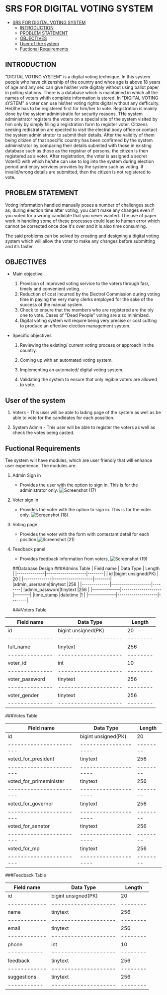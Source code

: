 # SRS FOR DIGITAL VOTING SYSTEM

- [SRS FOR DIGITAL VOTING SYSTEM](#srs-for-digital-voting-system)
  - [INTRODUCTION](#introduction)
  - [PROBLEM STATEMENT](#problem-statement)
  - [OBJECTIVES](#objectives)
  - [User of the system](#user-of-the-system)
  - [Fuctional Requirements](#fuctional-requirements)

## INTRODUCTION

"DIGITAL VOTING sYSTEM" is a digital voting technique. In this system people who have citizenship of the country and whos age is above 18 years of age and any sec can give his\her vote digitaly without using ballot paper in polling stations.
There is a database which is maintained in which all the names of voters whith complete information is stored.
In "DIGITAL VOTING sYSTEM" a voter can use his\her voting rights digital without any defficulty. He\She has to be registered first for him/her to vote. Registration is mainly done by the system administratio for security reasons. THe system administrator registers the voters on a special site of the system visited by him only by simply filling a registration form to regidter voter. Citizens seeking redistration are epected to visit the electral body office or contact the system administrator to submit their details. After the validity of them being citizen of that specific country has been confirmed by the system administrator by comparing their details submited with those in existing database such as those as the registrar of persons, the citizen is then registered as a voter.
After registration, the voter is assigned a secret VoterID with which he/she can use to log into the system during election period and enjoy services provides by the system such as voting. If invalid/wrong details are submitted, then the citizen is not registered to vote.

## PROBLEM STATEMENT

Voting information handled manually poses a number of challenges such as; during election time after voting, you can’t make any changes even if you voted for a wrong candidate that you never wanted. The use of paper work in handling some of these processes could lead to human error which cannot be corrected once doe it's over and it is also time consuming.

The said problems can be solved by creating and designing a digital voting system which will allow the voter to make any changes before submitting and it’s faster.

## OBJECTIVES

- Main objective
  1. Provision of improved voting service to the voters through fasr, timely and convenient voting.
  2. Reduction of cost incurred by the Electrol Commission during voting time in paying the very many clerks employed for the sake of the success of the manual system.
  3. Check to ensure that the members who are registered are the oly one to vote. Cases of "Dead People" voting are also minimized.
  4. Digital voting system will require being very precise or cost cutting to produce an effective election management system.

- Specific objectives
  1. Reviewing the existing/ current voting process or approach in the country.

  2. Coming up with an automated voting system.

  3. Implementing an automated/ digital voting system.

  4. Validating the system to ensure that only legible voters are allowed to vote.
  
## User of the system

 1. Voters - This user will be able to lading page of the system as well as be able to vote for the candidates for each possition.

 2. System Admin - This user will be able to register the voters as well as check the votes being casted.

## Fuctional Requirements

Tee system will have modules, which are user friendly that will enhance user experience. The modules are:

1. Admin Sign in
   - Provides the user with the option to sign in. This is for the administrator only.
  ![Screenshot (17)](https://user-images.githubusercontent.com/72855022/126981872-c1897b6e-bc4b-4b76-b800-1c46f5fddde2.png)
2. Voter sign in
   - Provides the voter with the option to sign in. This is for the voter only.
  ![Screenshot (18)](https://user-images.githubusercontent.com/72855022/126981946-8ce66b51-6a9a-4d24-865d-c65fad06c24d.png)
3. Voting page
   - Provides the voter with the form with contestant detail for each position.![Screenshot (21)](https://user-images.githubusercontent.com/72855022/126982133-018f76c8-6ab6-4f31-bfe2-b3a8c0e77a89.png)
4. Feedback panel
   - Provides feedback information from voters,
   ![Screenshot (19)](https://user-images.githubusercontent.com/72855022/126982279-94ebb740-ba64-40d0-955f-fe7c381b3ae9.png)
   
   ##Database Design
   ###Admins Table
  | Field name   | Data Type          | Length |
  |--------------|--------------------|--------|
  | id           |bigint unsigned(PK) | 20     |
  |--------------|--------------------|--------|
  |admin_username|tinytext            |256     |
  |--------------|--------------------|--------|
  |admin_password|tinytext            |256     |
  |--------------|--------------------|--------|
  |time_stamp    |datetime            |1       |
  |--------------|--------------------|--------|
   
   ###Voters Table
   
  | Field name   | Data Type          | Length |
  |--------------|--------------------|--------|
  | id           |bigint unsigned(PK) | 20     |
  |--------------|--------------------|--------|
  |full_name     |tinytext            |256     |
  |--------------|--------------------|--------|
  |voter_id      |int                 |10      |
  |--------------|--------------------|--------|
  |voter_password|tinytext            | 256    |
  |--------------|--------------------|--------|
  |voter_gender  |tinytext            |256     |
  |--------------|--------------------|--------|
  
   ###Votes Table
   
  |Field name             | Data Type          | Length |
  |-----------------------|--------------------|--------|
  | id                    |bigint unsigned(PK) | 20     |
  |-----------------------|--------------------|--------|
  |voted_for_president    |tinytext            |256     |
  |-----------------------|--------------------|--------|
  |voted_for_primeminister|tinytext            |256     |
  |-----------------------|--------------------|--------|
  |voted_for_governor     |tinytext            | 256    |
  |-----------------------|--------------------|--------|
  |voted_for_senetor      |tinytext            |256     |
  |-----------------------|--------------------|--------|
  |voted_for_mp           |tinytext            |256     |
  |-----------------------|--------------------|--------|
  
   ###Feedback Table
   
  |Field name  | Data Type          | Length |
  |------------|--------------------|--------|
  | id         |bigint unsigned(PK) | 20     |
  |------------|--------------------|--------|
  |name        |tinytext            |256     |
  |------------|--------------------|--------|
  |	email      |tinytext            |256     |
  |------------|--------------------|--------|
  |phone       |int                 | 10     |
  |----------- |--------------------|--------|
  |	feedback   |tinytext            |256     |
  |------------|--------------------|--------|
  |suggestions |tinytext            |256     |
  |----------- |--------------------|--------|
   
   
   
